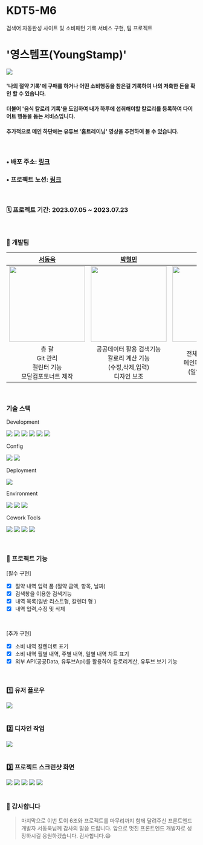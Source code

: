 # KDT5-M6
 검색어 자동완성 사이트 및 소비패턴 기록 서비스 구현, 팀 프로젝트
# '영스템프(YoungStamp)'

<img src="https://user-images.githubusercontent.com/106785596/255562534-8bee0394-5790-4759-9ff8-e74f21b9c680.png" />

#### '나의 절약 기록'에 구매를 하거나 어떤 소비행동을 참은걸 기록하여 나의 저축한 돈을 확인 할 수 있습니다. 
#### 더불어 '음식 칼로리 기록'을 도입하여 내가 하루에 섭취해야할 칼로리를 등록하여 다이어트 행동을 돕는 서비스입니다.
#### 추가적으로 메인 하단에는 유튜브 '홈트레이닝' 영상을 추천하여 볼 수 있습니다.
<br>

### • 배포 주소: [링크](https://stirring-flan-ea4348.netlify.app/)
### • 프로젝트 노션: [링크](https://www.notion.so/b46604e143034e5c870068070d706131?pvs=4)
<br>

### 🗓 프로젝트 기간: 2023.07.05 ~ 2023.07.23

<br>

### 🧔 개발팀 
|       **[서동욱](https://github.com/)**       |       **[박철민](https://github.com/)**        |     **[양준용](https://github.com/)**      | **[최용준](https://github.com/pelicanstd)** |
|:------------------------------------------:|:-------------------------------------------:|:---------------------------------------:|:----------------------------------------:|
| <img src="https://avatars.githubusercontent.com/u/106901147?v=4" width="200"> | <img src="https://avatars.githubusercontent.com/u/106785596?v=4" width="200"> | <img src="https://avatars.githubusercontent.com/u/128226527?v=4" width="200"> | <img src="https://avatars.githubusercontent.com/u/128352717?v=4" width="200"> |
| 총 괄<br/> Git 관리<br/> 캘린터 기능<br/>모달컴포토너트 제작 | 공공데이터 활용 검색기능<br/>칼로리 계산 기능<br/> (수정,삭제,입력)</br>디자인 보조<br/>| 전체 페이지 디자인<br/> 메인페이지 차트 구현<br/>(일일, 주간, 월간) |  삿다치고 기능구현<br/>(입력,삭제,수정)<br/>유투브 기능구현   |
<br>

### 기술 스택
Development
<p>
<img src="https://img.shields.io/badge/React-61DAFB?style=flat&logo=React&logoColor=white" />
<img src="https://img.shields.io/badge/TypeScript-3178C6?style=flat&logo=TypeScript&logoColor=white" />
<img src="https://img.shields.io/badge/Chart.js-FF6384?style=flat&logo=chartdotjs&logoColor=white" />
<img src="https://img.shields.io/badge/SCSS-4A154B?style=flat&logo=Scss&logoColor=white" />
<img src="https://img.shields.io/badge/react_Query-3178C6?style=flat&logo=React-Query&logoColor=white">
<img src="https://img.shields.io/badge/react_Youtube-F05032?style=flat&logo=Youtube&logoColor=white">
</p>

Config
<p>
<img src="https://img.shields.io/badge/Vite-646CFF?style=flat&logo=Vite&logoColor=white"/></a>
<img src="https://img.shields.io/badge/npm-CB3837?style=flat&logo=npm&logoColor=white"/></a>
</p>

Deployment
<p>
<img src="https://img.shields.io/badge/GitHub Pages-181717?style=flat&logo=GitHub Pages&logoColor=white"/></a>
</p>

Environment
<p>
<img src="https://img.shields.io/badge/Visual Studio Code-007ACC?style=flat&logo=Visual Studio Code&logoColor=white"/></a>
<img src="https://img.shields.io/badge/Git-F05032?style=flat&logo=Git&logoColor=white"/></a>
<img src="https://img.shields.io/badge/GitHub-181717?style=flat&logo=GitHub&logoColor=white"/></a>
</p>

Cowork Tools
<p>
<img src="https://img.shields.io/badge/Slack-4A154B?style=flat&logo=Slack&logoColor=white" />
<img src="https://img.shields.io/badge/Notion-000000?style=flat&logo=Notion&logoColor=white" />
<img src="https://img.shields.io/badge/Zoom-2D8CFF?style=flat&logo=Zoom&logoColor=white" />
<img src="https://img.shields.io/badge/discord-5865F2?style=flat&logo=discord&logoColor=white" />
</p>
<br>

### 📌 프로젝트 기능 </br>
[필수 구현] </br>
- [x] 절약 내역 입력 폼 (절약 금액, 항목, 날짜)
- [x] 검색창을 이용한 검색기능
- [x] 내역 목록(일반 리스트형, 칼렌더 형 )
- [x] 내역 입력,수정 및 삭제

<br>

[추가 구현]
- [x] 소비 내역 칼렌더로 표기
- [x] 소비 내역 월별 내역, 주별 내역, 일별 내역 차트 표기
- [x] 외부 API(공공Data, 유투브Api)를 활용하여 칼로리계산, 유투브 보기 기능 

<br>

### 1️⃣ 유저 플로우 </br>
<img src="https://user-images.githubusercontent.com/106785596/255562651-ff310c5a-b59e-4eb3-b9bd-cc231b7099f7.png" />
<br>
<br>

### 2️⃣ 디자인 작업 </br>
<img src="https://user-images.githubusercontent.com/106785596/255562666-1c560354-6ddd-4b17-bd2c-2355927170fa.png" />
<br>
<br>

### 3️⃣ 프로젝트 스크린샷 화면 </br>
<img src="https://user-images.githubusercontent.com/106785596/255562883-5351c60a-2f19-4dd5-9ba7-86a4d3133c4e.png" />
<img src="https://user-images.githubusercontent.com/106785596/255562919-74a53eb4-3028-4b51-8f4b-887c5140addf.png" />
<img src="https://user-images.githubusercontent.com/106785596/255562900-3ac211c9-e4eb-41fd-a0d4-fc9804c80125.png" />
<img src="https://user-images.githubusercontent.com/106785596/255562925-b360b57f-b688-4741-81b2-a36a66b66f9e.png" />
<img src="https://user-images.githubusercontent.com/106785596/255562937-8d443e6d-8f69-4e14-aa89-d96b0694e18e.png" />
<br>
<br>

### 🙏 감사합니다 </br>

> 마지막으로 이번 토이 6조와 프로젝트를 마무리까지 함께 달려주신 프론트엔드 개발자 서동욱님께 감사의 말씀 드립니다. 앞으로 멋진 프론트엔드 개발자로 성장하시길 응원하겠습니다. 감사합니다.😄